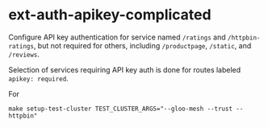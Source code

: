 # ext-auth-apikey-complicated

Configure API key authentication for service named `/ratings` and `/httpbin-ratings`, but not required for others, 
including `/productpage`, `/static`, and `/reviews`.

Selection of services requiring API key auth is done for routes labeled `apikey: required`.

For

```
make setup-test-cluster TEST_CLUSTER_ARGS="--gloo-mesh --trust --httpbin"
```